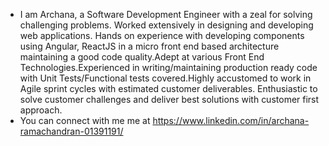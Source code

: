 - I am Archana, a Software Development Engineer with a zeal for solving challenging problems.
Worked extensively in designing and developing web applications. Hands on experience with developing components using Angular, ReactJS in a micro front end based architecture maintaining a good code quality.Adept at various Front End Technologies.Experienced in writing/maintaining production ready code with Unit Tests/Functional tests covered.Highly accustomed to work in Agile sprint cycles with estimated customer deliverables.
Enthusiastic to solve customer challenges and deliver best solutions with customer first approach.
- You can connect with me me at https://www.linkedin.com/in/archana-ramachandran-01391191/


